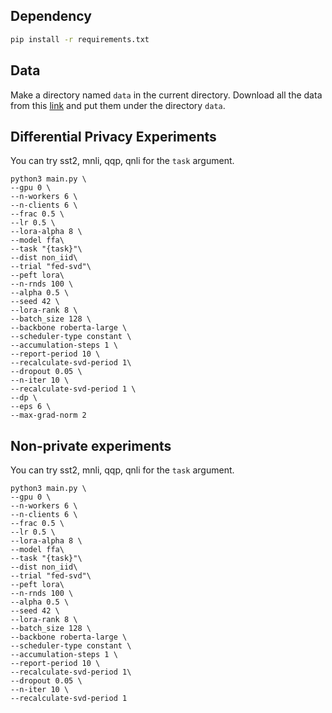 ## Dependency
```bash
pip install -r requirements.txt
```

## Data
Make a directory named `data` in the current directory. Download all the data from this [link](https://drive.google.com/drive/folders/1SFHOyiyxMxpX4lieFebqzuolZ7a73_-L?usp=sharing) and put them under the directory `data`.

## Differential Privacy Experiments
You can try sst2, mnli, qqp, qnli for the `task` argument.

```
python3 main.py \
--gpu 0 \
--n-workers 6 \
--n-clients 6 \
--frac 0.5 \
--lr 0.5 \
--lora-alpha 8 \
--model ffa\
--task "{task}"\
--dist non_iid\
--trial "fed-svd"\
--peft lora\
--n-rnds 100 \
--alpha 0.5 \
--seed 42 \
--lora-rank 8 \
--batch_size 128 \
--backbone roberta-large \
--scheduler-type constant \
--accumulation-steps 1 \
--report-period 10 \
--recalculate-svd-period 1\
--dropout 0.05 \
--n-iter 10 \
--recalculate-svd-period 1 \
--dp \
--eps 6 \
--max-grad-norm 2
```

## Non-private experiments
You can try sst2, mnli, qqp, qnli for the `task` argument.

```
python3 main.py \
--gpu 0 \
--n-workers 6 \
--n-clients 6 \
--frac 0.5 \
--lr 0.5 \
--lora-alpha 8 \
--model ffa\
--task "{task}"\
--dist non_iid\
--trial "fed-svd"\
--peft lora\
--n-rnds 100 \
--alpha 0.5 \
--seed 42 \
--lora-rank 8 \
--batch_size 128 \
--backbone roberta-large \
--scheduler-type constant \
--accumulation-steps 1 \
--report-period 10 \
--recalculate-svd-period 1\
--dropout 0.05 \
--n-iter 10 \
--recalculate-svd-period 1
```
